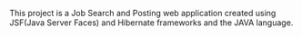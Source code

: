This project is a Job Search and Posting web application created using JSF(Java Server Faces) and Hibernate frameworks and the JAVA language.
